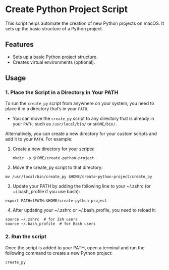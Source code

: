 # Create Python Project Script

This script helps automate the creation of new Python projects on macOS. It sets up the basic structure of a Python project.

## Features

- Sets up a basic Python project structure.
- Creates virtual environments (optional).

## Usage

### 1. **Place the Script in a Directory in Your PATH**

To run the `create_py` script from anywhere on your system, you need to place it in a directory that’s in your `PATH`.

- You can move the `create_py` script to any directory that is already in your `PATH`, such as `/usr/local/bin/` or `$HOME/bin/`.

Alternatively, you can create a new directory for your custom scripts and add it to your `PATH`. For example:

1. Create a new directory for your scripts:
   
   ```
   mkdir -p $HOME/create-python-project
   ```
2.	Move the create_py script to that directory:
   ```
   mv /usr/local/bin/create_py $HOME/create-python-project/create_py
   ```
3.	Update your PATH by adding the following line to your ~/.zshrc (or ~/.bash_profile if you use bash):
   ```
   export PATH=$PATH:$HOME/create-python-project
   ```
4.	After updating your ~/.zshrc or ~/.bash_profile, you need to reload it:
   ```
   source ~/.zshrc  # for Zsh users
   source ~/.bash_profile  # for Bash users
   ```   
### 2. **Run the script**
Once the script is added to your PATH, open a terminal and run the following command to create a new Python project:
   ```
   create_py
   ```
